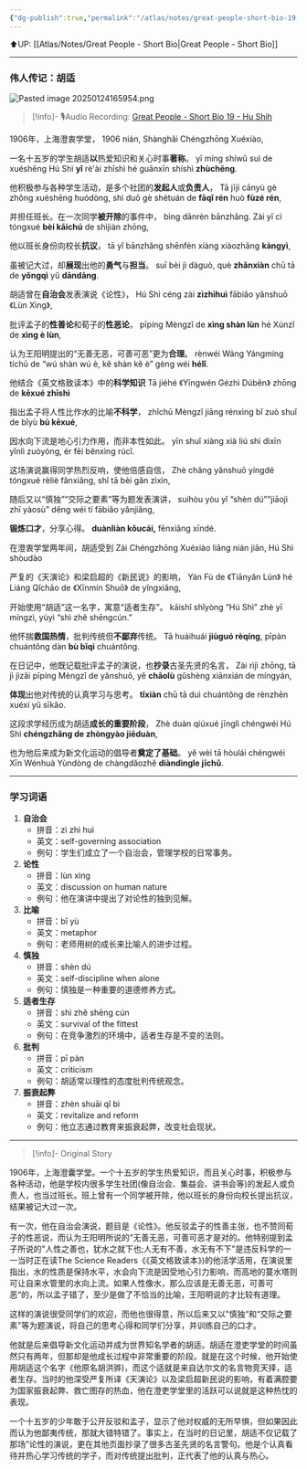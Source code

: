 ```yaml
---
{"dg-publish":true,"permalink":"/atlas/notes/great-people-short-bio-19-hu-shih/"}
---
```


⬆️UP: [[Atlas/Notes/Great People - Short Bio\|Great People - Short Bio]]


---
### 伟人传记：胡适

![Pasted image 20250124165954.png](/img/user/Atlas/Utilities/Images/Pasted%20image%2020250124165954.png)

> [!info]- 🎙️Audio Recording: [Great People - Short Bio 19 - Hu Shih]()

1906年，上海澄衷学堂，
1906 nián, Shànghǎi Chéngzhōng Xuéxiào, 

一名十五岁的学生胡适**以**热爱知识和关心时事**著称**。
yī míng shíwǔ suì de xuéshēng Hú Shì **yǐ** rè'ài zhīshì hé guānxīn shíshì **zhùchēng**. 

他积极参与各种学生活动，是多个社团的**发起人**或**负责人**，
Tā jījí cānyù gè zhǒng xuéshēng huódòng, shì duō gè shètuán de **fāqǐ rén** huò **fùzé rén**, 

并担任班长。在一次同学**被开除**的事件中，
bìng dānrèn bānzhǎng. Zài yī cì tóngxué **bèi kāichú** de shìjiàn zhōng, 

他以班长身份向校长**抗议**，
tā yǐ bānzhǎng shēnfèn xiàng xiàozhǎng **kàngyì**, 

虽被记大过，却**展现**出他的**勇气**与**担当**。
suī bèi jì dàguò, què **zhǎnxiàn** chū tā de **yǒngqì** yǔ **dāndāng**.


胡适曾在**自治会**发表演说《论性》，
Hú Shì céng zài **zìzhìhuì** fābiǎo yǎnshuō 《Lùn Xìng》, 

批评孟子的**性善论**和荀子的**性恶论**，
pīpíng Mèngzǐ de **xìng shàn lùn** hé Xúnzǐ de **xìng è lùn**, 

认为王阳明提出的“无善无恶，可善可恶”更为**合理**。
rènwéi Wáng Yángmíng tíchū de “wú shàn wú è, kě shàn kě è” gèng wéi **hélǐ**. 

他结合《英文格致读本》中的**科学知识**
Tā jiéhé 《Yīngwén Gézhì Dúběn》 zhōng de **kēxué zhīshì** 

指出孟子将人性比作水的比喻**不科学**，
zhǐchū Mèngzǐ jiāng rénxìng bǐ zuò shuǐ de bǐyù **bù kēxué**, 

因水向下流是地心引力作用，而非本性如此。
yīn shuǐ xiàng xià liú shì dìxīn yǐnlì zuòyòng, ér fēi běnxìng rúcǐ. 

这场演说赢得同学热烈反响，使他倍感自信，
Zhè chǎng yǎnshuō yíngdé tóngxué rèliè fǎnxiǎng, shǐ tā bèi gǎn zìxìn, 

随后又以“慎独”“交际之要素”等为题发表演讲，
suíhòu yòu yǐ “shèn dú”“jiāojì zhī yàosù” děng wéi tí fābiǎo yǎnjiǎng, 

**锻炼口才**，分享心得。
**duànliàn kǒucái,** fēnxiǎng xīndé.


在澄衷学堂两年间，胡适受到
Zài Chéngzhōng Xuéxiào liǎng nián jiān, Hú Shì shòudào 

严复的《天演论》和梁启超的《新民说》的影响，
Yán Fù de 《Tiānyǎn Lùn》 hé Liáng Qǐchāo de 《Xīnmín Shuō》 de yǐngxiǎng, 

开始使用“胡适”这一名字，寓意“适者生存”。
kāishǐ shǐyòng “Hú Shì” zhè yī míngzì, yùyì “shì zhě shēngcún.” 

他怀揣**救国热情**，批判传统但**不鄙弃**传统。
Tā huáihuái **jiùguó rèqíng**, pīpàn chuántǒng dàn **bù bǐqì** chuántǒng. 

在日记中，他既记载批评孟子的演说，也**抄录**古圣先贤的名言，
Zài rìjì zhōng, tā jì jìzǎi pīpíng Mèngzǐ de yǎnshuō, yě **chāolù** gǔshèng xiānxián de míngyán, 

**体现**出他对传统的认真学习与思考。
**tǐxiàn** chū tā duì chuántǒng de rènzhēn xuéxí yǔ sīkǎo. 

这段求学经历成为胡适**成长的重要阶段**，
Zhè duàn qiúxué jīnglì chéngwéi Hú Shì **chéngzhǎng de zhòngyào jiēduàn**, 

也为他后来成为新文化运动的倡导者**奠定了基础**。
yě wèi tā hòulái chéngwéi Xīn Wénhuà Yùndòng de chàngdǎozhě **diàndìngle jīchǔ**.

---

### 学习词语

1. **自治会**
    - 拼音：zì zhì huì
    - 英文：self-governing association
    - 例句：学生们成立了一个自治会，管理学校的日常事务。
2. **论性**
    - 拼音：lùn xìng
    - 英文：discussion on human nature
    - 例句：他在演讲中提出了对论性的独到见解。
3. **比喻**
    - 拼音：bǐ yù
    - 英文：metaphor
    - 例句：老师用树的成长来比喻人的进步过程。
4. **慎独**
    - 拼音：shèn dú
    - 英文：self-discipline when alone
    - 例句：慎独是一种重要的道德修养方式。
5. **适者生存**
    - 拼音：shì zhě shēng cún
    - 英文：survival of the fittest
    - 例句：在竞争激烈的环境中，适者生存是不变的法则。
6. **批判**
    - 拼音：pī pàn
    - 英文：criticism
    - 例句：胡适常以理性的态度批判传统观念。
7. **振衰起弊**
    - 拼音：zhèn shuāi qǐ bì
    - 英文：revitalize and reform
    - 例句：他立志通过教育来振衰起弊，改变社会现状。



---
> [!info]- Original Story
> 

1906年，上海澄囊学堂。一个十五岁的学生热爱知识，而且关心时事，积极参与各种活动，他是学校内很多学生社团(像自治会、集益会、讲书会等)的发起人或负责人，也当过班长。班上曾有一个同学被开除，他以班长的身份向校长提出抗议，结果被记大过一次。

有一次，他在自治会演说，题目是《论性》。他反驳孟子的性善主张，也不赞同荀子的性恶说，而认为王阳明所说的“无善无恶，可善可恶才是对的。他特别提到孟子所说的"人性之善也，犹水之就下也;人无有不善，水无有不下"是违反科学的一一当时正在读The Science Readers《《英文格致读本》)的他活学活用，在演说里指出，水的性质是保持水平，水会向下流是因受地心引力影响，而高地的蔓水塔则可让自来水管里的水向上流。如果人性像水，那么应该是无善无恶，可善可恶“的，所以孟子错了，至少是做了不恰当的比喻，王阳明说的才比较有道理。

这样的演说很受同学们的欢迎，而他也很得意，所以后来又以"慎独“和“交际之要素"等为题演说，将自己的思考心得和同学们分享，并训练自己的口才。

他就是后来倡导新文化运动并成为世界知名学者的胡适。胡适在澄吏学堂的时间虽然只有两年，但那却是他成长过程中非常重要的阶段。就是在这个时候，他开始使用胡适这个名字《他原名胡洪骅)，而这个适就是来自达尔文的名言物竞天择，适者生存。当时的他深受严复所译《天演论》以及梁启超新民说的影响，有着满腔要为国家振衰起弊、救亡图存的热血，他在澄吏学堂里的活跃可以说就是这种热忱的表现。

一个十五岁的少年敢于公开反驳和孟子，显示了他对权威的无所早惧，但如果因此而认为他鄙夷传统，那就大错特错了。事实上，在当时的日记里，胡适不仅记载了那场”论性的演说，更在其他页面抄录了很多古圣先贤的名言警句。他是个认真看待并热心学习传统的学子，而对传统提出批判，正代表了他的认真与热心。
